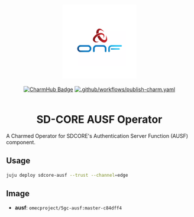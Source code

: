 <div align="center">
  <img src="./icon.svg" alt="ONF Icon" width="200" height="200">
</div>
<br/>
<div align="center">
  <a href="https://charmhub.io/sdcore-ausf"><img src="https://charmhub.io/sdcore-ausf/badge.svg" alt="CharmHub Badge"></a>
  <a href="https://github.com/canonical/sdcore-ausf-operator/actions/workflows/publish-charm.yaml">
    <img src="https://github.com/canonical/sdcore-ausf-operator/actions/workflows/publish-charm.yaml/badge.svg?branch=main" alt=".github/workflows/publish-charm.yaml">
  </a>
  <br/>
  <br/>
  <h1>SD-CORE AUSF Operator</h1>
</div>

A Charmed Operator for SDCORE's Authentication Server Function (AUSF) component. 

## Usage

```bash
juju deploy sdcore-ausf --trust --channel=edge
```

## Image

- **ausf**: `omecproject/5gc-ausf:master-c84dff4`
